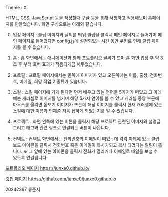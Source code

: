 Theme : X 

HTML, CSS, JavaScript 등을 작성할때 구글 등을 통해 서칭하고 적용해보며 홈페이지를 만들었습니다.
화면 구성으로는 아래와 같습니다.

0. 입장 페이지 : 클립 이미지와 글씨를 띄워 클립을 클릭시 메인 페이지로 들어가며 메인 페이지로 들어갔다면 config.js에 
설정되있는 시간 동안 쿠키로 인해 클립 페이지를 볼 수 없습니다.

1. 홈 : 홈 화면에서는 애니메이션과 함께 포트폴리오 글씨가 뜨며 홈 화면 입장 후 약 3초 후 부터 호버 효과가 적용되게끔 해두었습니다.

2. 프로필 : 프로필 페이지에서는 왼쪽에 이미지가 있고 오른쪽에는 이름, 출생, 전화번호, 이메일, 희망 직업 2 종류가 있습니다.

3. 스킬 : 스킬 페이지에 가게 된다면 먼저 배우고 있는 언어들 5가지가 떠있고 그 아래에는 캐러셀로 이미지를 넘기며 해당 5가지 언어를 볼 수 있고 캐러셀 중앙 부근에 마우스를 올리면 돋보기 이미지가 뜨는데 해당 이미지를 클릭시 현재 캐러셀에 있는 스킬에 대한 이름과 언제쯤 처음 접하게 되었는지를 알 수 있습니다.

4. 프로젝트 : 화면 왼쪽에 있는 버튼을 클릭시 해당 프로젝트 관련된 이미지와 설명글 그리고 태그와 관련 링크로 연결되는 버튼이 나옵니다.

5. 컨택트 : 컨택트 화면에서는 전화번호와 이메일이 떠있는데 각각 아래에 있는 클립 보드 아이콘을 클릭시 전화번호 혹은 이메일이 복사가되고 복사 되었다는 알림이 뜹니다. 또 그 옆에 있는 아이콘을 클릭시 전화가 걸리거나 이메일로 메일을 보낼 수 있도록 연결됩니다.

[포트폴리오 페이지](https://junxe0.github.io/) https://junxe0.github.io/

[깃헙 페이지](https://github.com/junxe0/junxe0.github.io) https://github.com/junxe0/junxe0.github.io

20242397 류준서

